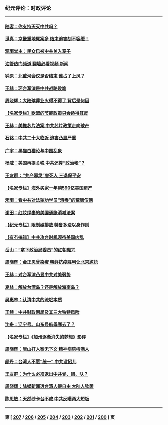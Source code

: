 ### 纪元评论：时政评论
---
#### [陆客：你支持天灭中共吗？](../../pages/nsc1025/n13802257.md?08150330) 
#### [觅真：京畿重地冤案多 结束迫害刻不容缓！](../../pages/nsc1025/n13802230.md?08150330) 
#### [观雨堂主：民众已被中共关入笼子](../../pages/nsc1025/n13802201.md?08150330) 
#### [油管热门频道 翻墙必看视频 新闻](ok?08150330)
#### [钟原：北戴河会议是否结束 谁占了上风？](../../pages/nsc1025/n13802119.md?08150330) 
#### [王赫：环台军演是中共战略败笔](../../pages/nsc1025/n13801726.md?08150330) 
#### [周晓辉：大陆殡葬业火得不得了 背后是何因](../../pages/nsc1025/n13801969.md?08150330) 
#### [【名家专栏】欧盟的节能政策只会适得其反](../../pages/nsc1025/n13801118.md?08150330) 
#### [王赫：美推芯片法案 中共芯片政策走向破产](../../pages/nsc1025/n13801025.md?08150330) 
#### [石铭：中共二十大临近 迫害凸显严重](../../pages/nsc1025/n13800931.md?08150330) 
#### [广宇：黑猫白猫论与中国乱象](../../pages/nsc1025/n13800888.md?08150330) 
#### [杨威：美国再提关税 中共还算“政治帐”？](../../pages/nsc1025/n13800728.md?08150330) 
#### [王友群：“共产邪灵”害死人 三退保平安](../../pages/nsc1025/n13800621.md?08150330) 
#### [【名家专栏】海外买家一年购590亿美国房产](../../pages/nsc1025/n13800325.md?08150330) 
#### [禾雨：看中共对法轮功学员“清零”的荒唐伎俩](../../pages/nsc1025/n13800624.md?08150330) 
#### [谢田：红妆绿裹的美国通胀消减法案](../../pages/nsc1025/n13800476.md?08150330) 
#### [【纪元专栏】限制碳排放 特鲁多没以身作则](../../pages/nsc1025/n13800527.md?08150330) 
#### [【有冇搞错】中共攻台时机须待美国内乱](../../pages/nsc1025/n13800361.md?08150330) 
#### [岳山：“拿下政治局委员”的红朝魔咒](../../pages/nsc1025/n13800177.md?08150330) 
#### [周晓辉：金正恩曾染疫 朝鲜抗疫胜利让北京尴尬](../../pages/nsc1025/n13800303.md?08150330) 
#### [王赫：对台军演凸显中共对美弱势](../../pages/nsc1025/n13800137.md?08150330) 
#### [夏林：解放台湾岛？还是解放海南岛？](../../pages/nsc1025/n13799867.md?08150330) 
#### [吴惠林：认清中共的流氓本质](../../pages/nsc1025/n13799821.md?08150330) 
#### [王赫：中共财政困局及其三大独特风险](../../pages/nsc1025/n13799127.md?08150330) 
#### [沈舟：辽宁号、山东号航母哪去了？](../../pages/nsc1025/n13799214.md?08150330) 
#### [【名家专栏】《加州逐渐消失的梦想》影评](../../pages/nsc1025/n13798871.md?08150330) 
#### [周晓辉：唐山打人案无下文 精神病院挤满人](../../pages/nsc1025/n13799021.md?08150330) 
#### [颜丹：台湾人不愿“统一” 中共没招儿](../../pages/nsc1025/n13799015.md?08150330) 
#### [王友群：为什么必须退出中共党、团、队？](../../pages/nsc1025/n13798253.md?08150330) 
#### [周晓辉：陆媒新闻透台湾人很自由 大陆人钦羡](../../pages/nsc1025/n13798778.md?08150330) 
#### [陈思敏：天然砂卡台不成 中共反曝两大短板](../../pages/nsc1025/n13798601.md?08150330) 

---
#### 第 [ [207](./207.md?08150330) / [206](./206.md?08150330) / [205](./205.md?08150330) / [204](./204.md?08150330) / [203](./203.md?08150330) / [202](./202.md?08150330) / [201](./201.md?08150330) / [200](./200.md?08150330) ] 页
